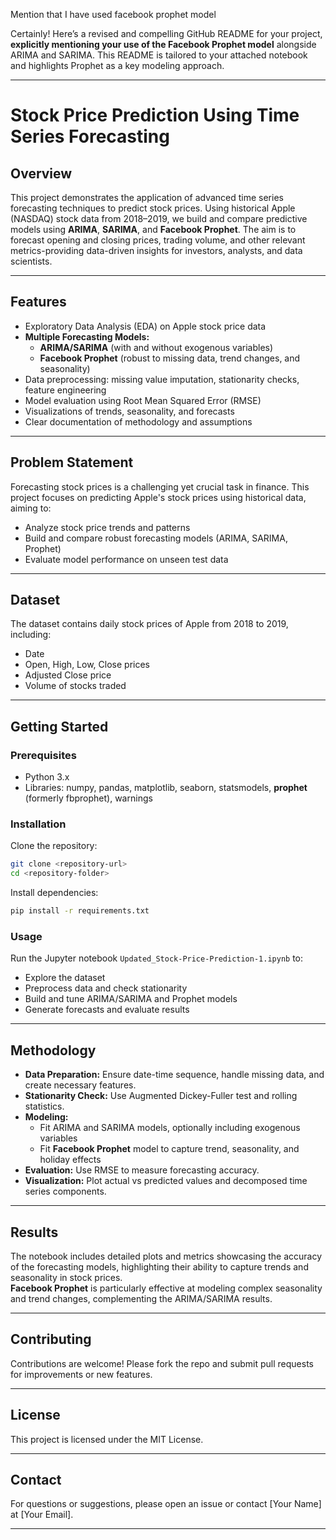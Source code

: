 Mention that I have used facebook prophet model

Certainly! Here’s a revised and compelling GitHub README for your project, **explicitly mentioning your use of the Facebook Prophet model** alongside ARIMA and SARIMA. This README is tailored to your attached notebook and highlights Prophet as a key modeling approach.

---

# Stock Price Prediction Using Time Series Forecasting

## Overview

This project demonstrates the application of advanced time series forecasting techniques to predict stock prices. Using historical Apple (NASDAQ) stock data from 2018–2019, we build and compare predictive models using **ARIMA**, **SARIMA**, and **Facebook Prophet**. The aim is to forecast opening and closing prices, trading volume, and other relevant metrics-providing data-driven insights for investors, analysts, and data scientists.

---

## Features

- Exploratory Data Analysis (EDA) on Apple stock price data
- **Multiple Forecasting Models:**  
  - **ARIMA/SARIMA** (with and without exogenous variables)  
  - **Facebook Prophet** (robust to missing data, trend changes, and seasonality)
- Data preprocessing: missing value imputation, stationarity checks, feature engineering
- Model evaluation using Root Mean Squared Error (RMSE)
- Visualizations of trends, seasonality, and forecasts
- Clear documentation of methodology and assumptions

---

## Problem Statement

Forecasting stock prices is a challenging yet crucial task in finance. This project focuses on predicting Apple's stock prices using historical data, aiming to:

- Analyze stock price trends and patterns
- Build and compare robust forecasting models (ARIMA, SARIMA, Prophet)
- Evaluate model performance on unseen test data

---

## Dataset

The dataset contains daily stock prices of Apple from 2018 to 2019, including:

- Date
- Open, High, Low, Close prices
- Adjusted Close price
- Volume of stocks traded

---

## Getting Started

### Prerequisites

- Python 3.x
- Libraries: numpy, pandas, matplotlib, seaborn, statsmodels, **prophet** (formerly fbprophet), warnings

### Installation

Clone the repository:

```bash
git clone <repository-url>
cd <repository-folder>
```

Install dependencies:

```bash
pip install -r requirements.txt
```

### Usage

Run the Jupyter notebook `Updated_Stock-Price-Prediction-1.ipynb` to:

- Explore the dataset
- Preprocess data and check stationarity
- Build and tune ARIMA/SARIMA and Prophet models
- Generate forecasts and evaluate results

---

## Methodology

- **Data Preparation:** Ensure date-time sequence, handle missing data, and create necessary features.
- **Stationarity Check:** Use Augmented Dickey-Fuller test and rolling statistics.
- **Modeling:**  
  - Fit ARIMA and SARIMA models, optionally including exogenous variables  
  - Fit **Facebook Prophet** model to capture trend, seasonality, and holiday effects
- **Evaluation:** Use RMSE to measure forecasting accuracy.
- **Visualization:** Plot actual vs predicted values and decomposed time series components.

---

## Results

The notebook includes detailed plots and metrics showcasing the accuracy of the forecasting models, highlighting their ability to capture trends and seasonality in stock prices.  
**Facebook Prophet** is particularly effective at modeling complex seasonality and trend changes, complementing the ARIMA/SARIMA results.

---

## Contributing

Contributions are welcome! Please fork the repo and submit pull requests for improvements or new features.

---

## License

This project is licensed under the MIT License.

---

## Contact

For questions or suggestions, please open an issue or contact [Your Name] at [Your Email].

---


